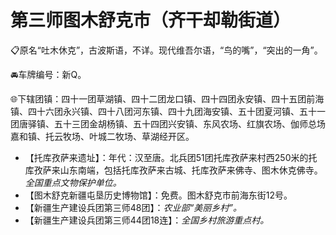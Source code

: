 # 第三师图木舒克市（齐干却勒街道）
📋原名“吐木休克”，古波斯语，不详。现代维吾尔语，“鸟的嘴”，“突出的一角”。    
  
🚘车牌编号：新Q。  
  
🌐下辖团镇：四十一团草湖镇、四十二团龙口镇、四十四团永安镇、四十五团前海镇、四十六团永兴镇、四十八团河东镇、四十九团海安镇、五十团夏河镇、五十一团唐驿镇、五十三团金胡杨镇、五十四团兴安镇、东风农场、红旗农场、伽师总场嘉和镇、托云牧场、叶城二牧场、草湖经开区。

* 【托库孜萨来遗址】：年代：汉至唐。北兵团51团托库孜萨来村西250米的托库孜萨来山东南端，包括托库孜萨来古城、托库孜萨来佛寺、图木休克佛寺。*全国重点文物保护单位。*  
* 【图木舒克新疆屯垦历史博物馆】：免费。图木舒克市前海东街12号。  
* 【新疆生产建设兵团第三师48团】：*农业部“美丽乡村”。*  
* 【新疆生产建设兵团第三师44团18连】：*全国乡村旅游重点村。*    